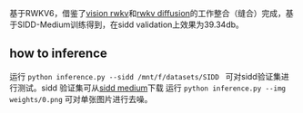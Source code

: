 基于RWKV6，借鉴了[vision rwkv](https://github.com/OpenGVLab/Vision-RWKV)和[rwkv diffusion](https://github.com/feizc/Diffusion-RWKV)的工作整合（缝合）完成，基于SIDD-Medium训练得到，在sidd validation上效果为39.34db。

## how to inference
运行
`
 python inference.py --sidd /mnt/f/datasets/SIDD 
`
可对sidd验证集进行测试。sidd 验证集可从[sidd medium](https://abdokamel.github.io/sidd/#sidd-medium)下载
运行
`
 python inference.py --img weights/0.png
`
可对单张图片进行去噪。
